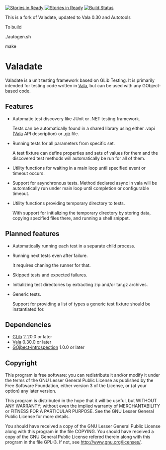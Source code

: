 [![Stories in Ready](https://badge.waffle.io/chebizarro/valadate.png?label=ready&title=Ready)](https://waffle.io/chebizarro/valadate)
[![Stories in Ready](https://badge.waffle.io/chebizarro/valadate.png?label=ready&title=Ready)](https://waffle.io/chebizarro/valadate)
[![Build Status](http://jenkins.valadate.org:8080/buildStatus/icon?job=Valadate)](http://jenkins.valadate.org:8080/job/Valadate/)

This is a fork of Valadate, updated to Vala 0.30 and Autotools

To build

./autogen.sh

make



Valadate
========

Valadate is a unit testing framework based on GLib Testing. It is primarily
intended for testing code written in [Vala][vala], but can be used with any
GObject-based code.

Features
--------

  * Automatic test discovery like JUnit or .NET testing framework.

    Tests can be automatically found in a shared library using either
    .vapi ([Vala][vala] API description) or [.gir][gir] file.

  * Running tests for all parameters from specific set.

    A test fixture can define properties and sets of values for them and the
    discovered test methods will automatically be run for all of them.

  * Utility functions for waiting in a main loop until specified event or
    timeout occurs.

  * Support for asynchronous tests. Method declared async in vala will be
    automatically run under main loop until completion or configurable
    timeout.

  * Utility functions providing temporary directory to tests.

    With support for initializing the temporary directory by storing data,
    copying specified files there, and running a shell snippet.

Planned features
----------------

  * Automatically running each test in a separate child process.

  * Running next tests even after failure.

    It requires chaning the runner for that.

  * Skipped tests and expected failures.

  * Initializing test directories by extracting zip and/or tar.gz
    archives.

  * Generic tests.

    Support for providing a list of types a generic test fixture should be
    instantiated for. 

Dependencies
------------

  * [GLib][glib] 2.20.0 or later
  * [Vala][vala] 0.30.0 or later
  * [GOjbect-introspection][gir] 1.0.0 or later

Copyright
---------

This program is free software: you can redistribute it and/or modify
it under the terms of the GNU Lesser General Public License as published
by the Free Software Foundation, either version 3 of the License, or (at
your option) any later version.

This program is distributed in the hope that it will be useful,
but WITHOUT ANY WARRANTY; without even the implied warranty of
MERCHANTABILITY or FITNESS FOR A PARTICULAR PURPOSE.  See the
GNU Lesser General Public License for more details.

You should have received a copy of the GNU Lesser General Public License
along with this program in the file COPYING.  You should have received
a copy of the GNU General Public License refered therein along with this
program in the file GPL-3.  If not, see <http://www.gnu.org/licenses/>.

[vala]: http://live.gnome.org/Vala
[gir]: http://live.gnome.org/GObjectIntrospection
[glib]: http://www.gtk.org/ (The GTK+ Project)
